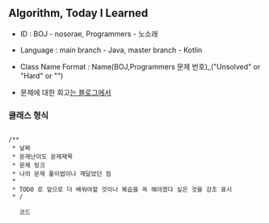 Algorithm, **T**oday **I** **L**earned
---


- ID : BOJ - nosorae, Programmers - 노소래

- Language : main branch - Java, master branch - Kotlin  

- Class Name Format : Name(BOJ,Programmers 문제 번호)_("Unsolved" or "Hard" or "")

- 문제에 대한 회고[는 블로그에서](https://nosorae.tistory.com/category/Algorithm%20%28%20%EB%AC%B8%EC%A0%9C%20%29)


### 클래스 형식

```

/**
 * 날짜
 * 문제난이도 문제제목
 * 문제 링크 
 * 나의 문제 풀이법이나 깨달았던 점
 *
 * TODO 로 앞으로 더 배워야할 것이나 복습을 꼭 해야겠다 싶은 것을 강조 표시
 * /
 
   코드

```
